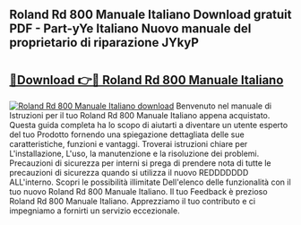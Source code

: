 ## Roland Rd 800 Manuale Italiano Download gratuit PDF - Part-yYe Italiano Nuovo manuale del proprietario di riparazione JYkyP

# <h2><a href="http://df9aozg.blite.top/?on=Roland+Rd+800+Manuale+Italiano">🔗Download 👉🔴 Roland Rd 800 Manuale Italiano</a></h2>

[![Roland Rd 800 Manuale Italiano download](https://i.imgur.com/lujVjoI.png)](http://df9aozg.blite.top/?on=Roland+Rd+800+Manuale+Italiano)
Benvenuto nel manuale di Istruzioni per il tuo Roland Rd 800 Manuale Italiano appena acquistato. Questa guida completa ha lo scopo di aiutarti a diventare un utente esperto del tuo Prodotto fornendo una spiegazione dettagliata delle sue caratteristiche, funzioni e vantaggi. Troverai istruzioni chiare per L'installazione, L'uso, la manutenzione e la risoluzione dei problemi. Precauzioni di sicurezza per interni si prega di prendere nota di tutte le precauzioni di sicurezza quando si utilizza il nuovo REDDDDDDD ALL'interno. Scopri le possibilità illimitate Dell'elenco delle funzionalità con il tuo nuovo Roland Rd 800 Manuale Italiano. Il tuo Feedback è prezioso Roland Rd 800 Manuale Italiano. Apprezziamo il tuo contributo e ci impegniamo a fornirti un servizio eccezionale.
